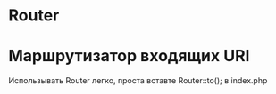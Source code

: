 # Router
Маршрутизатор входящих URI
=======================

Использывать Router легко, проста вставте    Router::to();  в index.php








